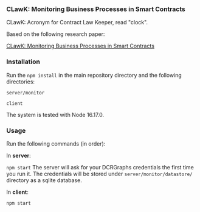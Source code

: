 ### CLawK: Monitoring Business Processes in Smart Contracts
CLawK: Acronym for Contract Law Keeper, read "clock".

Based on the following research paper:

[CLawK: Monitoring Business Processes in Smart Contracts](https://arxiv.org/abs/2305.08254)



### Installation

Run the `npm install` in the main repository directory and the following directories:

`server/monitor`

`client`

The system is tested with Node 16.17.0.

### Usage

Run the following commands (in order):

In **server**:

`npm start`
The server will ask for your DCRGraphs credentials the first time you run it. The credentials will be stored under `server/monitor/datastore/` directory as a sqlite database.

In **client**:

`npm start`
